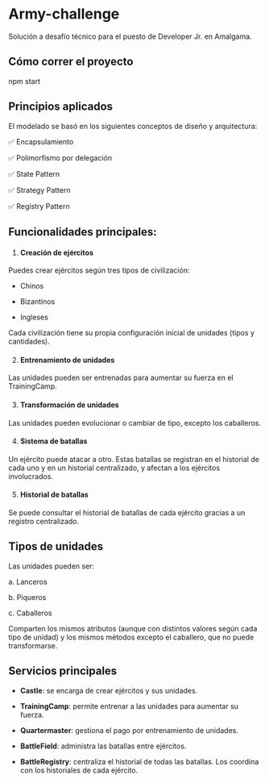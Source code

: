 # Army-challenge

Solución a desafío técnico para el puesto de Developer Jr. en Amalgama.

## Cómo correr el proyecto

npm start

## Principios aplicados
El modelado se basó en los siguientes conceptos de diseño y arquitectura:

✅ Encapsulamiento

✅ Polimorfismo por delegación

✅ State Pattern

✅ Strategy Pattern

✅ Registry Pattern

## Funcionalidades principales:

1. #### Creación de ejércitos
Puedes crear ejércitos según tres tipos de civilización:

- Chinos

- Bizantinos

- Ingleses

Cada civilización tiene su propia configuración inicial de unidades (tipos y cantidades).

2. #### Entrenamiento de unidades
Las unidades pueden ser entrenadas para aumentar su fuerza en el TrainingCamp.

3. #### Transformación de unidades
Las unidades pueden evolucionar o cambiar de tipo, excepto los caballeros.

4. #### Sistema de batallas
Un ejército puede atacar a otro. Estas batallas se registran en el historial de cada uno y en un historial centralizado, y afectan a los ejércitos involucrados.

5. #### Historial de batallas
Se puede consultar el historial de batallas de cada ejército gracias a un registro centralizado.

## Tipos de unidades
Las unidades pueden ser:

a. Lanceros

b. Piqueros

c. Caballeros

Comparten los mismos atributos (aunque con distintos valores según cada tipo de unidad) y los mismos métodos excepto el caballero, que no puede transformarse.

## Servicios principales

* **Castle**: se encarga de crear ejércitos y sus unidades.

* **TrainingCamp**: permite entrenar a las unidades para aumentar su fuerza.

* **Quartermaster**: gestiona el pago por entrenamiento de unidades.

* **BattleField**: administra las batallas entre ejércitos.

* **BattleRegistry**: centraliza el historial de todas las batallas. Los coordina con los historiales de cada ejército.